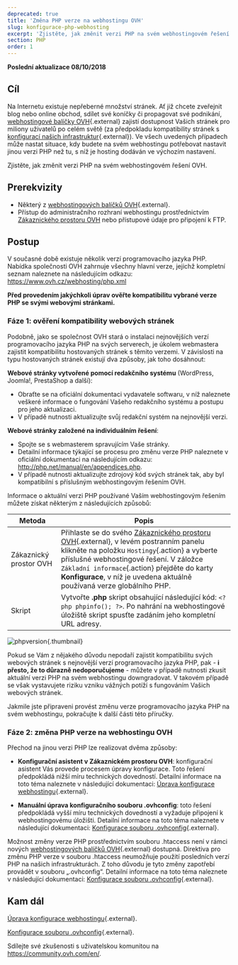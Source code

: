 ```yaml
---
deprecated: true
title: 'Změna PHP verze na webhostingu OVH'
slug: konfigurace-php-webhosting
excerpt: 'Zjistěte, jak změnit verzi PHP na svém webhostingovém řešení'
section: PHP
order: 1
---
```


**Poslední aktualizace 08/10/2018**

## Cíl

Na Internetu existuje nepřeberné množství stránek. Ať již chcete zveřejnit blog nebo online obchod, sdílet své koníčky či propagovat své podnikání, [webhostingové balíčky OVH](https://www.ovh.cz/webhosting/){.external} zajistí dostupnost Vašich stránek pro miliony uživatelů po celém světě (za předpokladu kompatibility stránek s [konfigurací našich infrastruktur](https://webhosting-infos.hosting.ovh.net){.external}). Ve všech uvedených případech může nastat situace, kdy budete na svém webhostingu potřebovat nastavit jinou verzi PHP než tu, s níž je hosting dodáván ve výchozím nastavení.

Zjistěte, jak změnit verzi PHP na svém webhostingovém řešení OVH.

## Prerekvizity

- Některý z [webhostingových balíčků OVH](https://www.ovh.cz/webhosting/){.external}.
- Přístup do administračního rozhraní webhostingu prostřednictvím [Zákaznického prostoru OVH](https://www.ovh.com/auth/?action=gotomanager&from=https://www.ovh.ie/&ovhSubsidiary=ie) nebo přístupové údaje pro připojení k FTP. 

## Postup

V současné době existuje několik verzí programovacího jazyka PHP.  Nabídka společnosti OVH zahrnuje všechny hlavní verze, jejichž kompletní seznam naleznete na následujícím odkazu: <https://www.ovh.cz/webhosting/php.xml> 

**Před provedením jakýchkoli úprav ověřte kompatibilitu vybrané verze PHP se svými webovými stránkami.**

### Fáze 1: ověření kompatibility webových stránek

Podobně, jako se společnost OVH stará o instalaci nejnovějších verzí programovacího jazyka PHP na svých serverech, je úkolem webmastera zajistit kompatibilitu hostovaných stránek s těmito verzemi. V závislosti na typu hostovaných stránek existují dva způsoby, jak toho dosáhnout:

**Webové stránky vytvořené pomocí redakčního systému** (WordPress, Joomla!, PrestaShop a další):

- Obraťte se na oficiální dokumentaci vydavatele softwaru, v níž naleznete veškeré informace o fungování Vašeho redakčního systému a postupu pro jeho aktualizaci. 
- V případě nutnosti aktualizujte svůj redakční systém na nejnovější verzi.

**Webové stránky založené na individuálním řešení**: 

- Spojte se s webmasterem spravujícím Vaše stránky.
- Detailní informace týkající se procesu pro změnu verze PHP naleznete v oficiální dokumentaci na následujícím odkazu: <http://php.net/manual/en/appendices.php>.
- V případě nutnosti aktualizujte zdrojový kód svých stránek tak, aby byl kompatibilní s příslušným webhostingovým řešením OVH.

Informace o aktuální verzi PHP používané Vaším webhostingovým řešením můžete získat některým z následujících způsobů: 

|Metoda|Popis|
|---|---|
|Zákaznický prostor OVH|Přihlaste se do svého [Zákaznického prostoru OVH](https://www.ovh.com/auth/?action=gotomanager&from=https://www.ovh.ie/&ovhSubsidiary=ie){.external}, v levém postranním panelu klikněte na položku `Hostingy`{.action} a vyberte příslušné webhostingové řešení. V záložce `Základní informace`{.action} přejděte do karty **Konfigurace**, v níž je uvedena aktuálně používaná verze globálního PHP. |
|Skript|Vytvořte **.php** skript obsahující následující kód: `<?php phpinfo(); ?>`. Po nahrání na webhostingové úložiště skript spusťte zadáním jeho kompletní URL adresy.|

![phpversion](images/change-php-version-step1.png){.thumbnail}

Pokud se Vám z nějakého důvodu nepodaří zajistit kompatibilitu svých webových stránek s nejnovější verzí programovacího jazyka PHP, pak - **i přesto, že to důrazně nedoporučujeme** - můžete v případě nutnosti zkusit aktuální verzi PHP na svém webhostingu downgradovat. V takovém případě se však vystavujete riziku vzniku vážných potíží s fungováním Vašich webových stránek.  

Jakmile jste připraveni provést změnu verze programovacího jazyka PHP na svém webhostingu, pokračujte k další části této příručky.

### Fáze 2: změna PHP verze na webhostingu OVH

Přechod na jinou verzi PHP lze realizovat dvěma způsoby:

- **Konfigurační asistent v Zákaznickém prostoru OVH**: konfigurační asistent Vás provede procesem úpravy konfigurace. Toto řešení předpokládá nižší míru technických dovedností. Detailní informace na toto téma naleznete v následující dokumentaci: [Úprava konfigurace webhostingu](https://docs.ovh.com/cz/cs/hosting/modifikace-os-webhosting/){.external}.

- **Manuální úprava konfiguračního souboru .ovhconfig**: toto řešení předpokládá vyšší míru technických dovedností a vyžaduje připojení k webhostingovému úložišti. Detailní informace na toto téma naleznete v následující dokumentaci: [Konfigurace souboru .ovhconfig](https://docs.ovh.com/cz/cs/hosting/konfigurace-souboru-ovhconfig/){.external}.

Možnost změny verze PHP prostřednictvím souboru .htaccess není v rámci nových [webhostingových balíčků OVH](https://www.ovh.cz/webhosting/){.external} dostupná. Direktiva pro změnu PHP verze v souboru .htaccess neumožňuje použití posledních verzí PHP na našich infrastrukturách. Z toho důvodu je tyto změny zapotřebí provádět v souboru „.ovhconfig“. Detailní informace na toto téma naleznete v následující dokumentaci: [Konfigurace souboru .ovhconfig](https://docs.ovh.com/cz/cs/hosting/konfigurace-souboru-ovhconfig/){.external}.

## Kam dál

[Úprava konfigurace webhostingu](https://docs.ovh.com/cz/cs/hosting/modifikace-os-webhosting/){.external}.

[Konfigurace souboru .ovhconfig](https://docs.ovh.com/cz/cs/hosting/konfigurace-souboru-ovhconfig/){.external}.

Sdílejte své zkušenosti s uživatelskou komunitou na <https://community.ovh.com/en/>.